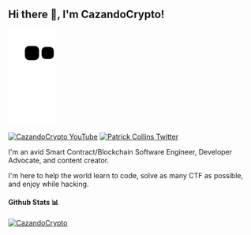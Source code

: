 <h2> Hi there 👋, I'm CazandoCrypto! </h2>

![Snake animation](https://github.com/cazandocrypto/cazandocrypto/blob/output/github-contribution-grid-snake.svg)

    
[![CazandoCrypto YouTube](https://img.shields.io/badge/YouTube-FF0000?style=for-the-badge&logo=youtube&logoColor=white)]([https://www.youtube.com/channel/UCn-3f8tw_E1jZvhuHatROwA](https://www.youtube.com/cazandocrypto))
[![Patrick Collins Twitter](https://img.shields.io/badge/Twitter-1DA1F2?style=for-the-badge&logo=twitter&logoColor=white)]([https://twitter.com/PatrickAlphaC](https://mobile.twitter.com/cazandocrypto))

I'm an avid Smart Contract/Blockchain Software Engineer, Developer Advocate, and content creator.

I'm here to help the world learn to code, solve as many CTF as possible, and enjoy while hacking.



#### Github Stats 📊

[![CazandoCrypto](https://github-readme-stats.vercel.app/api?username=cazandocrypto)](https://github.com/anuraghazra/github-readme-stats)




